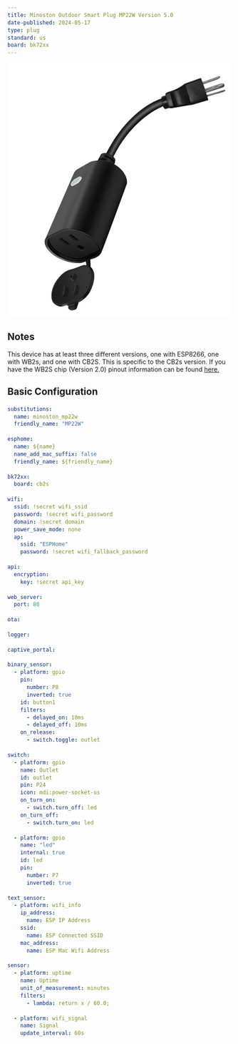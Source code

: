 ```yaml
---
title: Minoston Outdoor Smart Plug MP22W Version 5.0 
date-published: 2024-05-17
type: plug
standard: us
board: bk72xx
---
```


![Minoston Outdoor Smart Plug](MP22W.png "Minoston Outdoor Smart Plug")

## Notes

This device has at least three different versions, one with ESP8266, one with WB2s, and one with CB2S. This is specific to the CB2s version. If you have the WB2S chip (Version 2.0) pinout information can be found [here.](https://www.elektroda.com/rtvforum/topic3973047.html)

## Basic Configuration

```yaml
substitutions:
  name: minoston_mp22w
  friendly_name: "MP22W"

esphome:
  name: ${name}
  name_add_mac_suffix: false
  friendly_name: ${friendly_name}

bk72xx:
  board: cb2s

wifi:
  ssid: !secret wifi_ssid
  password: !secret wifi_password
  domain: !secret domain
  power_save_mode: none
  ap:
    ssid: "ESPHome"
    password: !secret wifi_fallback_password

api:
  encryption:
    key: !secret api_key

web_server:
  port: 80
    
ota:

logger:

captive_portal:

binary_sensor:
  - platform: gpio
    pin:
      number: P8
      inverted: true
    id: button1
    filters:
      - delayed_on: 10ms
      - delayed_off: 10ms
    on_release:
      - switch.toggle: outlet

switch:
  - platform: gpio
    name: Outlet
    id: outlet
    pin: P24
    icon: mdi:power-socket-us
    on_turn_on:
      - switch.turn_off: led
    on_turn_off:
      - switch.turn_on: led

  - platform: gpio
    name: "led"
    internal: true
    id: led
    pin:
      number: P7
      inverted: true

text_sensor:
  - platform: wifi_info
    ip_address:
      name: ESP IP Address
    ssid:
      name: ESP Connected SSID
    mac_address:
      name: ESP Mac Wifi Address

sensor:
  - platform: uptime
    name: Uptime
    unit_of_measurement: minutes
    filters:
      - lambda: return x / 60.0;

  - platform: wifi_signal
    name: Signal
    update_interval: 60s